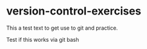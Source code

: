 # version-control-exercises

This a test text to get use to git and practice.

Test if this works via git bash
